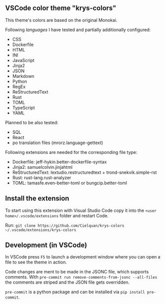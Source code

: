 ## VSCode color theme "krys-colors"

This theme's colors are based on the original Monokai.

Following _languages_ I have tested and partially additionally configured:

- CSS
- Dockerfile
- HTML
- INI
- JavaScript
- Jinja2
- JSON
- Markdown
- Python
- RegEx
- ReStructuredText
- Rust
- TOML
- TypeScript
- YAML

Planned to be also tested:

- SQL
- React
- po translation files (mrorz.language-gettext)

Following extensions are needed for the corresponding file type:

- Dockerfile: jeff-hykin.better-dockerfile-syntax
- Jinja2: samuelcolvin.jinjahtml
- ReStructuredText: lextudio.restructuredtext + trond-snekvik.simple-rst
- Rust: rust-lang.rust-analyzer
- TOML: tamasfe.even-better-toml or bungcip.better-toml

## Install the extension

To start using this extension with Visual Studio Code copy it into the
`<user home>/.vscode/extensions` folder and restart Code.

Run: `git clone https://github.com/Cielquan/krys-colors ~/.vscode/extensions/krys-colors`

## Development (in VSCode)

In VSCode press `F5` to launch a development window where you can open a file to see the theme in action.

Code changes are ment to be made in the JSONC file, which supports comments. With `pre-commit run remove-comments-from-jsonc --all-files` the comments are striped and the JSON file gets overridden.

`pre-commit` is a python package and can be installed via `pip install pre-commit`.
